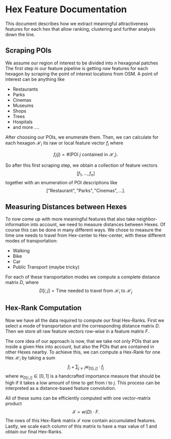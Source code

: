 Hex Feature Documentation
=========================
This document describes how we extract meaningful attractiveness features for each hex that allow ranking, clustering and further analysis down the line.

Scraping POIs
-----------------------
We assume our region of interest to be divided into $n$ hexagonal patches The first step in our feature pipeline is getting *raw* features for each hexagon by scraping the point of interest locations from OSM. A point of interest can be anything like

- Restaurants
- Parks
- Cinemas
- Museums
- Shops
- Trees
- Hospitals
- and more ....

After choosing our POIs, we enumerate them. Then, we can calculate for each hexagon $\mathcal{H}_i$ its raw or local feature vector $f_{i}$ where

$$f_i(j) = \# (\text{POI }j\text{ contained in } \mathcal{H_i}).$$

So after this first scraping step, we obtain a collection of feature vectors
$$[f_1, \dots, f_n]$$
together with an enumeration of POI descriptions like
$$[\text{"Restaurant"}, \text{"Parks"}, \text{"Cinemas"}, ...].$$

Measuring Distances between Hexes
---------------------------------
To now come up with more meaningful features that also take neighbor-information into account, we need to measure distances between Hexes. Of course this can be done in many different ways. We chose to measure the time one needs to travel from Hex-center to Hex-center, with these different modes of transportation:

- Walking 
- Bike
- Car
- Public Transport (maybe tricky)

For each of these transportation modes we compute a complete distance matrix $D$, where
$$D[i,j] = \text{Time needed to travel from }\mathcal{H}_i \text{ to } \mathcal{H}_j$$

Hex-Rank Computation
--------------------
Now we have all the data required to compute our final Hex-Ranks. First we select a mode of transportation and the corresponding distance matrix $D$. Then we store all raw feature vectors row-wise in a feature matrix $F$. 

The core idea of our approach is now, that we take not only POIs that are inside a given Hex into account, but also the POIs that are contained in other Hexes nearby. To achieve this, we can compute a Hex-Rank for one Hex $\mathcal{H}_i$ by taking a sum
$$f_i + \sum_{j\neq i} w_{D[i,j]} \cdot f_j$$
where $w_{D[i,j]} \in [0,1]$ is a handcrafted importance measure that should be high if it takes a low amount of time to get from $i$ to $j$. This process can be interpreted as a distance-based feature convolution.

All of these sums can be efficiently computed with one vector-matrix product 
$$\mathcal{F} = w(D) \cdot F.$$
The rows of this Hex-Rank matrix $\mathcal{F}$ now contain accumulated features. Lastly, we scale each column of this matrix to have a max value of 1 and obtain our final Hex-Ranks.


